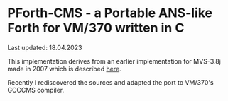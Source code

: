 # PForth-CMS - a Portable ANS-like Forth for VM/370 written in C

Last updated: 18.04.2023

This implementation derives from an earlier implementation for MVS-3.8j made in 2007 which is described [here](https://www.complang.tuwien.ac.at/anton/forth-tagung07/vortraege/pforth.pdf).

Recently I rediscovered the sources and adapted the port to VM/370's GCCCMS compiler.


